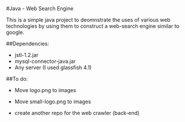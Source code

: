 #Java - Web Search Engine

This is a simple java project to deomnstrate the uses of various web technologies by using them to construct a web-search engine similar to google.

##Dependencies:
+ jstl-1.2.jar
+ mysql-connector-java.jar
+ Any server (I used glassfish 4.1)

##To do:
+ Move logo.png to images
+ Move small-logo.png to images

+ create another repo for the web crawler (back-end)
